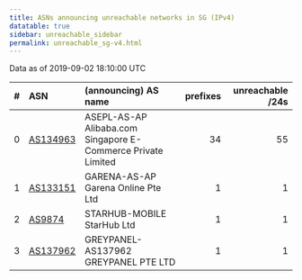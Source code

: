 ```yaml
---
title: ASNs announcing unreachable networks in SG (IPv4)
datatable: true
sidebar: unreachable_sidebar
permalink: unreachable_sg-v4.html
---
```


Data as of 2019-09-02 18:10:00 UTC


<div class="datatable-begin"></div>

|   # | ASN                                      | (announcing) AS name                                         |   prefixes |   unreachable /24s |
|----:|:-----------------------------------------|:-------------------------------------------------------------|-----------:|-------------------:|
|   0 | [AS134963](unreachable_AS134963-v4.html) | ASEPL-AS-AP Alibaba.com Singapore E-Commerce Private Limited |         34 |                 55 |
|   1 | [AS133151](unreachable_AS133151-v4.html) | GARENA-AS-AP Garena Online Pte Ltd                           |          1 |                  1 |
|   2 | [AS9874](unreachable_AS9874-v4.html)     | STARHUB-MOBILE StarHub Ltd                                   |          1 |                  1 |
|   3 | [AS137962](unreachable_AS137962-v4.html) | GREYPANEL-AS137962 GREYPANEL PTE LTD                         |          1 |                  1 |

<div class="datatable-end"></div>